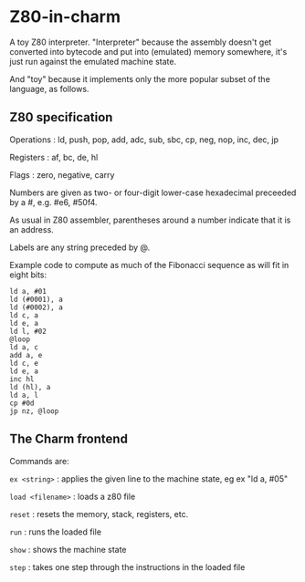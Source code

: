 # Z80-in-charm

A toy Z80 interpreter. "Interpreter" because the assembly doesn't get converted into bytecode and put into (emulated) memory somewhere, it's just run against the emulated machine state.

And "toy" because it implements only the more popular subset of the language, as follows.

## Z80 specification

Operations : ld, push, pop, add, adc, sub, sbc, cp, neg, nop, inc, dec, jp

Registers : af, bc, de, hl

Flags : zero, negative, carry

Numbers are given as two- or four-digit lower-case hexadecimal preceeded by a #, e.g. #e6, #50f4.

As usual in Z80 assembler, parentheses around a number indicate that it is an address.

Labels are any string preceded by @.

Example code to compute as much of the Fibonacci sequence as will fit in eight bits:

```
ld a, #01
ld (#0001), a
ld (#0002), a
ld c, a
ld e, a
ld l, #02
@loop
ld a, c
add a, e
ld c, e
ld e, a
inc hl
ld (hl), a
ld a, l
cp #0d
jp nz, @loop
```

## The Charm frontend

Commands are:

`ex <string>` : applies the given line to the machine state, eg ex "ld a, #05"

`load <filename>` : loads a z80 file

`reset` : resets the memory, stack, registers, etc.
  
`run` : runs the loaded file

`show` : shows the machine state

`step` : takes one step through the instructions in the loaded file
